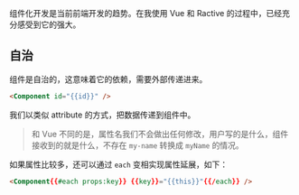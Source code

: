 组件化开发是当前前端开发的趋势。在我使用 Vue 和 Ractive 的过程中，已经充分感受到它的强大。

## 自治

组件是自治的，这意味着它的依赖，需要外部传递进来。

```html
<Component id="{{id}}" />
```

我们以类似 attribute 的方式，把数据传递到组件中。

> 和 Vue 不同的是，属性名我们不会做出任何修改，用户写的是什么，组件接收到的就是什么，不存在 `my-name` 转换成 `myName` 的情况。

如果属性比较多，还可以通过 `each` 变相实现属性延展，如下：

```html
<Component{{#each props:key}} {{key}}="{{this}}"{{/each}} />
```

